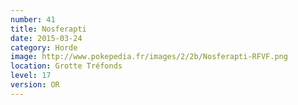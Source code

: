 ```yaml
---
number: 41
title: Nosferapti
date: 2015-03-24
category: Horde
image: http://www.pokepedia.fr/images/2/2b/Nosferapti-RFVF.png
location: Grotte Tréfonds
level: 17
version: OR
---
```

